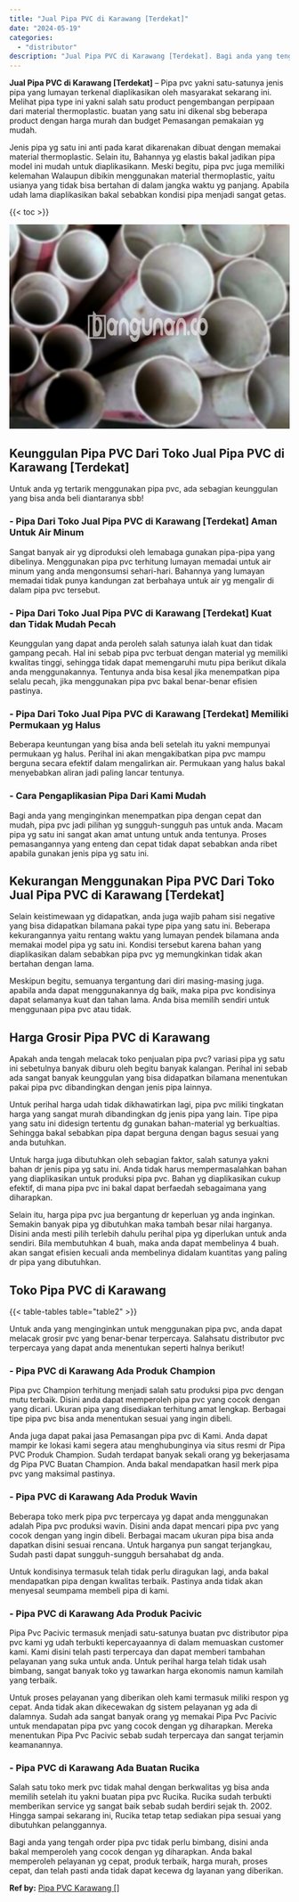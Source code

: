 ```yaml
---
title: "Jual Pipa PVC di Karawang [Terdekat]"
date: "2024-05-19"
categories: 
  - "distributor"
description: "Jual Pipa PVC di Karawang [Terdekat]. Bagi anda yang tengah order pipa pvc tidak perlu bimbang, disini anda bakal memperoleh yang cocok dengan yg diharapkan...."
---
```


**Jual Pipa PVC di Karawang \[Terdekat\]** – Pipa pvc yakni satu-satunya jenis pipa yang lumayan terkenal diaplikasikan oleh masyarakat sekarang ini. Melihat pipa type ini yakni salah satu product pengembangan perpipaan dari material thermoplastic. buatan yang satu ini dikenal sbg beberapa product dengan harga murah dan budget Pemasangan pemakaian yg mudah.

Jenis pipa yg satu ini anti pada karat dikarenakan dibuat dengan memakai material thermoplastic. Selain itu, Bahannya yg elastis bakal jadikan pipa model ini mudah untuk diaplikasikann. Meski begitu, pipa pvc juga memiliki kelemahan Walaupun dibikin menggunakan material thermoplastic, yaitu usianya yang tidak bisa bertahan di dalam jangka waktu yg panjang. Apabila udah lama diaplikasikan bakal sebabkan kondisi pipa menjadi sangat getas.

{{< toc >}}

![Jual Pipa PVC di Karawang [Terdekat]](/images/jaul-pipa-pvc-34.png)

## Keunggulan Pipa PVC Dari Toko Jual Pipa PVC di Karawang \[Terdekat\]

Untuk anda yg tertarik menggunakan pipa pvc, ada sebagian keunggulan yang bisa anda beli diantaranya sbb!

### \- Pipa Dari Toko Jual Pipa PVC di Karawang \[Terdekat\] Aman Untuk Air Minum

Sangat banyak air yg diproduksi oleh lemabaga gunakan pipa-pipa yang dibelinya. Menggunakan pipa pvc terhitung lumayan memadai untuk air minum yang anda mengonsumsi sehari-hari. Bahannya yang lumayan memadai tidak punya kandungan zat berbahaya untuk air yg mengalir di dalam pipa pvc tersebut.

### \- Pipa Dari Toko Jual Pipa PVC di Karawang \[Terdekat\] Kuat dan Tidak Mudah Pecah

Keunggulan yang dapat anda peroleh salah satunya ialah kuat dan tidak gampang pecah. Hal ini sebab pipa pvc terbuat dengan material yg memiliki kwalitas tinggi, sehingga tidak dapat memengaruhi mutu pipa berikut dikala anda menggunakannya. Tentunya anda bisa kesal jika menempatkan pipa selalu pecah, jika menggunakan pipa pvc bakal benar-benar efisien pastinya.

### \- Pipa Dari Toko Jual Pipa PVC di Karawang \[Terdekat\] Memiliki Permukaan yg Halus

Beberapa keuntungan yang bisa anda beli setelah itu yakni mempunyai permukaan yg halus. Perihal ini akan mengakibatkan pipa pvc mampu berguna secara efektif dalam mengalirkan air. Permukaan yang halus bakal menyebabkan aliran jadi paling lancar tentunya.

### \- Cara Pengaplikasian Pipa Dari Kami Mudah

Bagi anda yang menginginkan menempatkan pipa dengan cepat dan mudah, pipa pvc jadi pilihan yg sungguh-sungguh pas untuk anda. Macam pipa yg satu ini sangat akan amat untung untuk anda tentunya. Proses pemasangannya yang enteng dan cepat tidak dapat sebabkan anda ribet apabila gunakan jenis pipa yg satu ini.

## Kekurangan Menggunakan Pipa PVC Dari Toko Jual Pipa PVC di Karawang \[Terdekat\]

Selain keistimewaan yg didapatkan, anda juga wajib paham sisi negative yang bisa didapatkan bilamana pakai type pipa yang satu ini. Beberapa kekurangannya yaitu rentang waktu yang lumayan pendek bilamana anda memakai model pipa yg satu ini. Kondisi tersebut karena bahan yang diaplikasikan dalam sebabkan pipa pvc yg memungkinkan tidak akan bertahan dengan lama.

Meskipun begitu, semuanya tergantung dari diri masing-masing juga. apabila anda dapat menggunakannya dg baik, maka pipa pvc kondisinya dapat selamanya kuat dan tahan lama. Anda bisa memilih sendiri untuk menggunaan pipa pvc atau tidak.

## Harga Grosir Pipa PVC di Karawang

Apakah anda tengah melacak toko penjualan pipa pvc? variasi pipa yg satu ini sebetulnya banyak diburu oleh begitu banyak kalangan. Perihal ini sebab ada sangat banyak keunggulan yang bisa didapatkan bilamana menentukan pakai pipa pvc dibandingkan dengan jenis pipa lainnya.

Untuk perihal harga udah tidak dikhawatirkan lagi, pipa pvc miliki tingkatan harga yang sangat murah dibandingkan dg jenis pipa yang lain. Tipe pipa yang satu ini didesign tertentu dg gunakan bahan-material yg berkualtias. Sehingga bakal sebabkan pipa dapat berguna dengan bagus sesuai yang anda butuhkan.

Untuk harga juga dibutuhkan oleh sebagian faktor, salah satunya yakni bahan dr jenis pipa yg satu ini. Anda tidak harus mempermasalahkan bahan yang diaplikasikan untuk produksi pipa pvc. Bahan yg diaplikasikan cukup efektif, di mana pipa pvc ini bakal dapat berfaedah sebagaimana yang diharapkan.

Selain itu, harga pipa pvc jua bergantung dr keperluan yg anda inginkan. Semakin banyak pipa yg dibutuhkan maka tambah besar nilai harganya. Disini anda mesti pilih terlebih dahulu perihal pipa yg diperlukan untuk anda sendiri. Bila membutuhkan 4 buah, maka anda dapat membelinya 4 buah. akan sangat efisien kecuali anda membelinya didalam kuantitas yang paling dr pipa yang dibutuhkan.

## Toko Pipa PVC di Karawang

{{< table-tables table="table2" >}}

Untuk anda yang menginginkan untuk menggunakan pipa pvc, anda dapat melacak grosir pvc yang benar-benar terpercaya. Salahsatu distributor pvc terpercaya yang dapat anda menentukan seperti halnya berikut!

### \- Pipa PVC di Karawang Ada Produk Champion

Pipa pvc Champion terhitung menjadi salah satu produksi pipa pvc dengan mutu terbaik. Disini anda dapat memperoleh pipa pvc yang cocok dengan yang dicari. Ukuran pipa yang disediakan terhitung amat lengkap. Berbagai tipe pipa pvc bisa anda menentukan sesuai yang ingin dibeli.

Anda juga dapat pakai jasa Pemasangan pipa pvc di Kami. Anda dapat mampir ke lokasi kami segera atau menghubunginya via situs resmi dr Pipa PVC Produk Champion. Sudah terdapat banyak sekali orang yg bekerjasama dg Pipa PVC Buatan Champion. Anda bakal mendapatkan hasil merk pipa pvc yang maksimal pastinya.

### \- Pipa PVC di Karawang Ada Produk Wavin

Beberapa toko merk pipa pvc terpercaya yg dapat anda menggunakan adalah Pipa pvc produksi wavin. Disini anda dapat mencari pipa pvc yang cocok dengan yang ingin dibeli. Berbagai macam ukuran pipa bisa anda dapatkan disini sesuai rencana. Untuk harganya pun sangat terjangkau, Sudah pasti dapat sungguh-sungguh bersahabat dg anda.

Untuk kondisinya termasuk telah tidak perlu diragukan lagi, anda bakal mendapatkan pipa dengan kwalitas terbaik. Pastinya anda tidak akan menyesal seumpama membeli pipa di kami.

### \- Pipa PVC di Karawang Ada Produk Pacivic

Pipa Pvc Pacivic termasuk menjadi satu-satunya buatan pvc distributor pipa pvc kami yg udah terbukti kepercayaannya di dalam memuaskan customer kami. Kami disini telah pasti terpercaya dan dapat memberi tambahan pelayanan yang suka untuk anda. Untuk perihal harga telah tidak usah bimbang, sangat banyak toko yg tawarkan harga ekonomis namun kamilah yang terbaik.

Untuk proses pelayanan yang diberikan oleh kami termasuk miliki respon yg cepat. Anda tidak akan dikecewakan dg sistem pelayanan yg ada di dalamnya. Sudah ada sangat banyak orang yg memakai Pipa Pvc Pacivic untuk mendapatan pipa pvc yang cocok dengan yg diharapkan. Mereka menentukan Pipa Pvc Pacivic sebab sudah terpercaya dan sangat terjamin keamanannya.

### \- Pipa PVC di Karawang Ada Buatan Rucika

Salah satu toko merk pvc tidak mahal dengan berkwalitas yg bisa anda memilih setelah itu yakni buatan pipa pvc Rucika. Rucika sudah terbukti memberikan service yg sangat baik sebab sudah berdiri sejak th. 2002. Hingga sampai sekarang ini, Rucika tetap tetap sediakan pipa sesuai yang dibutuhkan pelanggannya.

Bagi anda yang tengah order pipa pvc tidak perlu bimbang, disini anda bakal memperoleh yang cocok dengan yg diharapkan. Anda bakal memperoleh pelayanan yg cepat, produk terbaik, harga murah, proses cepat, dan telah pasti anda tidak dapat kecewa dg layanan yang diberikan.

**Ref by:** [Pipa PVC Karawang []](https://id.wikipedia.org/wiki/Pipa)
